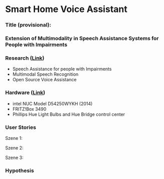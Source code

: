 # Smart Home Voice Assistant



### Title (provisional): 

### Extension of Multimodality in Speech Assistance Systems for People with Impairments



### Research ([Link](./research.md))

- Speech Assistance for people with Impairments
- Multimodal Speech Recognition
- Open Source Voice Assistance



### Hardware ([Link](./hardware.md))

- intel NUC Model D54250WYKH (2014)
- FRITZ!Box 3490
- Phillips Hue Light Bulbs and Hue Bridge control center



### User Stories

Szene 1:

Szene 2:

Szene 3:



### Hypothesis

